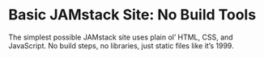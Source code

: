 # Basic JAMstack Site: No Build Tools

The simplest possible JAMstack site uses plain ol’ HTML, CSS, and JavaScript. No build steps, no libraries, just static files like it’s 1999.
